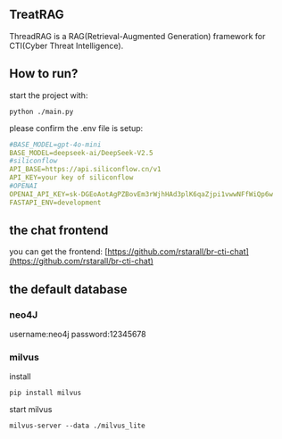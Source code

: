 
## TreatRAG
ThreadRAG is a RAG(Retrieval-Augmented Generation) framework for CTI(Cyber Threat Intelligence).

## How to run?

start the project with:
```shell
python ./main.py
```
please confirm the .env file is setup:
```yaml
#BASE_MODEL=gpt-4o-mini
BASE_MODEL=deepseek-ai/DeepSeek-V2.5
#siliconflow
API_BASE=https://api.siliconflow.cn/v1
API_KEY=your key of siliconflow
#OPENAI
OPENAI_API_KEY=sk-DGEoAotAgPZBovEm3rWjhHAd3plK6qaZjpi1vwwNFfWiQp6w
FASTAPI_ENV=development
```
## the chat frontend
you can get the frontend:
[https://github.com/rstarall/br-cti-chat](https://github.com/rstarall/br-cti-chat)

## the default database
### neo4J
username:neo4j
password:12345678

### milvus
install
```shell
pip install milvus
```
start milvus
```shell
milvus-server --data ./milvus_lite

```



